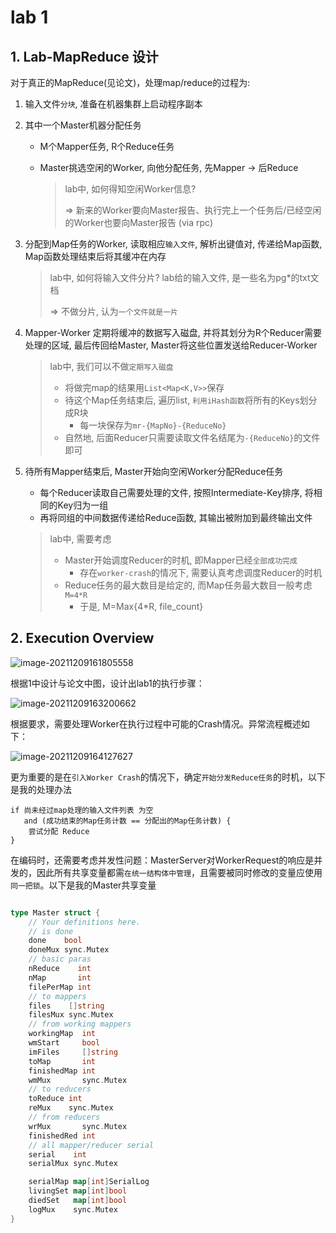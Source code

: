 # lab 1

## 1. Lab-MapReduce 设计

对于真正的MapReduce(见论文)，处理map/reduce的过程为:

1. 输入文件`分块`, 准备在机器集群上启动程序副本

2. 其中一个Master机器分配任务

   - M个Mapper任务, R个Reduce任务

   - Master挑选空闲的Worker, 向他分配任务, 先Mapper -> 后Reduce

     > lab中, 如何得知空闲Worker信息? 
     >
     > => 新来的Worker要向Master报告、执行完上一个任务后/已经空闲的Worker也要向Master报告 (via rpc)

3. 分配到Map任务的Worker, 读取相应`输入文件`, 解析出键值对, 传递给Map函数, Map函数处理结束后将其缓冲在内存

   > lab中, 如何将输入文件分片? lab给的输入文件, 是一些名为pg*的txt文档
   >
   > => 不做分片, 认为`一个文件就是一片`

4. Mapper-Worker 定期将缓冲的数据写入磁盘, 并将其划分为R个Reducer需要处理的区域, 最后传回给Master, Master将这些位置发送给Reducer-Worker

   > lab中, 我们可以不做`定期写入磁盘`
   >
   > - 将做完map的结果用`List<Map<K,V>>`保存
   > - 待这个Map任务结束后, 遍历list, `利用iHash函数`将所有的Keys划分成R块
   >   - 每一块保存为`mr-{MapNo}-{ReduceNo}`
   > - 自然地, 后面Reducer只需要读取文件名结尾为`-{ReduceNo}`的文件即可

5. 待所有Mapper结束后, Master开始向空闲Worker分配Reduce任务

   - 每个Reducer读取自己需要处理的文件, 按照Intermediate-Key排序, 将相同的Key归为一组
   - 再将同组的中间数据传递给Reduce函数, 其输出被附加到最终输出文件

   > lab中, 需要考虑
   >
   > - Master开始调度Reducer的时机, 即Mapper已经`全部成功完成`
   >   - 存在`worker-crash`的情况下, 需要认真考虑调度Reducer的时机
   > - Reduce任务的最大数目是给定的, 而Map任务最大数目一般考虑`M=4*R`
   >   - 于是, M=Max{4*R, file_count}

## 2. Execution Overview

![image-20211209161805558](https://cse2020-dune.oss-cn-shanghai.aliyuncs.com/20211209161806.png)

根据1中设计与论文中图，设计出lab1的执行步骤：

![image-20211209163200662](https://cse2020-dune.oss-cn-shanghai.aliyuncs.com/20211209163201.png)

根据要求，需要处理Worker在执行过程中可能的Crash情况。异常流程概述如下：

![image-20211209164127627](https://cse2020-dune.oss-cn-shanghai.aliyuncs.com/20211209164128.png)

更为重要的是在`引入Worker Crash`的情况下，确定`开始分发Reduce任务`的时机，以下是我的处理办法

```
if 尚未经过map处理的输入文件列表 为空 
   and (成功结束的Map任务计数 == 分配出的Map任务计数) {
	尝试分配 Reduce
}
```

在编码时，还需要考虑并发性问题：MasterServer对WorkerRequest的响应是并发的，因此所有共享变量都需`在统一结构体中管理`，且需要被同时修改的变量应使用`同一把锁`。以下是我的Master共享变量

```go

type Master struct {
	// Your definitions here.
	// is done
	done    bool
	doneMux sync.Mutex
	// basic paras
	nReduce    int
	nMap       int
	filePerMap int
	// to mappers
	files    []string
	filesMux sync.Mutex
	// from working mappers
	workingMap  int
	wmStart     bool
	imFiles     []string
	toMap       int
	finishedMap int
	wmMux       sync.Mutex
	// to reducers
	toReduce int
	reMux    sync.Mutex
	// from reducers
	wrMux       sync.Mutex
	finishedRed int
	// all mapper/reducer serial
	serial    int
	serialMux sync.Mutex

	serialMap map[int]SerialLog
	livingSet map[int]bool
	diedSet   map[int]bool
	logMux    sync.Mutex
}
```

